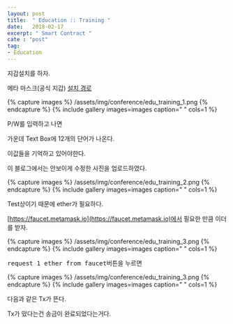 ```yaml
---
layout: post
title:  " Education :: Training "
date:   2018-02-17
excerpt: " Smart Contract "
cate : "post"
tag:
- Education
---
```



지갑설치를 하자.

메타 마스크(공식 지갑) [설치 경로](https://chrome.google.com/webstore/detail/metamask/nkbihfbeogaeaoehlefnkodbefgpgknn)


{% capture images %}
	/assets/img/conference/edu_training_1.png
{% endcapture %}
{% include gallery images=images caption=" " cols=1 %}


P/W를 입력하고 나면 

가운데 Text Box에 12개의 단어가 나온다.

이값들을 기억하고 있어야한다. 

이 블로그에서는 안보이게 수정한 사진을 업로드하였다.

{% capture images %}
	/assets/img/conference/edu_training_2.png
{% endcapture %}
{% include gallery images=images caption=" " cols=1 %}

Test상이기 때문에 ether가 필요하다.

[https://faucet.metamask.io](https://faucet.metamask.io)에서 필요한 만큼 이더를 받자.

{% capture images %}
	/assets/img/conference/edu_training_3.png
{% endcapture %}
{% include gallery images=images caption=" " cols=1 %}


<kbd>request 1 ether from faucet</kbd>버튼을 누르면 

{% capture images %}
	/assets/img/conference/edu_training_3.png
{% endcapture %}
{% include gallery images=images caption=" " cols=1 %}

다음과 같은 Tx가 뜬다.

Tx가 떴다는건 송금이 완료되었다는거다.